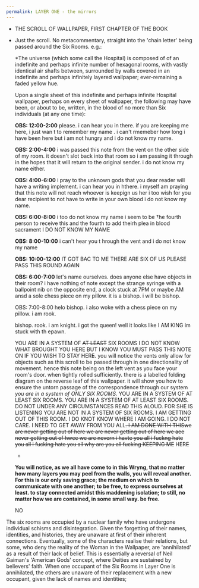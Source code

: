 ```yaml
---
permalink: LAYER ONE - the mirrors
---
```

 - THE SCROLL OF WALLPAPER, FIRST CHAPTER OF THE BOOK 
- Just the scroll. No metacommentary, straight into the 'chain letter' being passed around the Six Rooms. e.g.:


	*The universe (which some call the Hospital) is composed of of an indefinite and perhaps infinite number of hexagonal rooms, with vastly identical air shafts between, surrounded by walls covered in an indefinite and perhaps infinitely layered wallpaper; ever-remaining a faded yellow hue. 
	
	Upon a single sheet of this indefinite and perhaps infinite Hospital wallpaper, 
	perhaps on every sheet of wallpaper, 
	the following may have been, 
	or about to be, 
	written, 
	in the blood 
	of no more 
	than Six individuals 
	(at any one time):
	
	**OBS: 12:00-2:00**
		please. i can hear you in there. if you are keeping me here, i just wan t to remember my name . i can't rmemeber how long i have been here but i am not hungry and i do not know my name. 
	
	
	**OBS: 2:00-4:00**
		i was passed this note from the vent on the other side of my room. it doesn't slot back into that room so i am passing it through in the hopes that it will return to the original sender. i do not know my name either. 
	
	
	**OBS: 4:00-6:00**
		i pray to the unknown gods that you dear reader will have a writing implement. i can hear you in hthere. i myself am praying that this note will not reach whoever is keepign us her i too wish for you dear recipient to not have to write in your own blood  i do not know my name. 
	
	**OBS: 6:00-8:00**
		i too do not know my name i seem to be †he fourth person to receive this and the fourth to add theirh plea in blood sacrament I DO NOT KNOW MY NAME 
	
	**OBS: 8:00-10:00**
		i can't hear you t hrough the vent and i do not know my name 
	
	**OBS: 10:00-12:00**
		IT GOT BAC TO ME THERE ARE SIX OF US PLEASE PASS THIS ROUND AGAIN
	
	**OBS: 6:00-7:00**
		let's name ourselves. does anyone else have  objects in their room? i have nothing of note except the strange syringe with a ballpoint nib on the opposite end, a clock stuck at 7PM or maybe AM ansd a  sole chess piece on my pillow. it is a bishop. i will be bishop. 
	
	OBS: 7:00-8:00
		helo  bishop. i also woke with a chess piece on my pillow. i am rook. 
	
	
	
	
	bishop. rook. i am knight. 
	i got the queen! 
	well it looks like I AM KING 
	im stuck with th epawn. 
	
	 
	
	
	YOU ARE IN A SYSTEM OF ~~AT LEAST~~ SIX ROOMS I DO NOT KNOW WHAT BROUGHT YOU HERE BUT I KNOW YOU MUST PASS THIS NOTE ON IF YOU WISH TO STAY HER~~E~~. you will notice the vents only allow for objects such as this scroll to be passed through in one directionality of movement. hence this note being on the left vent as you face your room's door. when tightly rolled sufficiently. there is a labelled folding diagram on the reverse leaf of this wallpaper. it will show you how to ensure the untorn passage of the correspondence through our system 
	*you are in a system of ONLY SIX ROOMS.*
	YOU ARE IN A SYSTEM OF AT LEAST SIX ROOMS. 
	YOU ARE IN A SYSTEM OF AT LEAST SIX ROOMS. DO NOT UNDER ANY CIRCUMSTANCES READ THIS ALOUD. FOR SHE IS LISTENING
	YOU ARE NOT IN A SYSTEM OF SIX ROOMS. 
	I AM GETTING OUT OF THIS ROOM. I DO KNOT KNOW WHERE I AM GOING. I DO NOT CARE. I NEED TO GET AWAY FROM YOU ALL~~. I AM DONE WITH THISwe are never getting out of here we are never getting out of here we aee never getting out of hwee we are nevern i havte you all i fuckng hate you all i fucking hate you all why are you all fucking KEEPING ME~~  HER~~E~~
	
	-
	
	**You will notice, as we all have come to in this Wryng, that no matter how many layers you may peel from the walls, you will reveal another. For this is our only saving grace; the medium on which to communicate with one another; to be free, to express ourselves at least. to stay connected amidst this maddening isolation; to still, no matter how we are contained, in some small way. be free.**
	
	NO
	
	
	
	
	




The six rooms are occupied by a nuclear family who have undergone individual schisms and disintegration. 
Given the forgetting of their names, identities, and histories, they are unaware at first of their inherent connections. 
Eventually, some of the characters realise their relations, but some, who deny the reality of the Woman in the Wallpaper, are 'annihilated' as a result of their lack of belief. This is essentially a reversal of Neil Gaiman's 'American Gods' concept, where Deities are sustained by believers' faith. 
When one occupant of the Six Rooms in Layer One is annihilated, the others are unaware of their replacement with a new occupant, given the lack of names and identities; 

	
